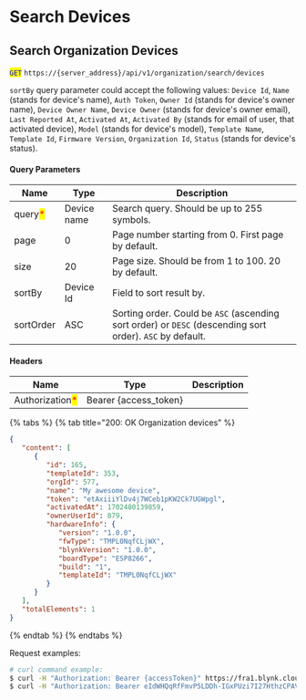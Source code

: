 # Search Devices

## Search Organization Devices

<mark style="color:blue;">`GET`</mark> `https://{server_address}/api/v1/organization/search/devices`

`sortBy` query parameter could accept the following values: `Device Id`, `Name` (stands for device's name), `Auth Token`, `Owner Id` (stands for device's owner name), `Device Owner Name`, `Device Owner` (stands for device's owner email), `Last Reported At`, `Activated At`, `Activated By` (stands for email of user, that activated device), `Model` (stands for device's model), `Template Name`, `Template Id`, `Firmware Version`, `Organization Id`, `Status` (stands for device's status).

#### Query Parameters

| Name                                    | Type        | Description                                                                                               |
| --------------------------------------- | ----------- | --------------------------------------------------------------------------------------------------------- |
| query<mark style="color:red;">\*</mark> | Device name | Search query. Should be up to 255 symbols.                                                                |
| page                                    | 0           | Page number starting from 0. First page by default.                                                       |
| size                                    | 20          | Page size. Should be from 1 to 100. 20 by default.                                                        |
| sortBy                                  | Device Id   | Field to sort result by.                                                                                  |
| sortOrder                               | ASC         | Sorting order. Could be `ASC` (ascending sort order) or `DESC` (descending sort order). `ASC` by default. |

#### Headers

| Name                                            | Type                   | Description |
| ----------------------------------------------- | ---------------------- | ----------- |
| Authorization<mark style="color:red;">\*</mark> | Bearer {access\_token} |             |

{% tabs %}
{% tab title="200: OK Organization devices" %}
```json
{
   "content": [
      {
         "id": 165,
         "templateId": 353,
         "orgId": 577,
         "name": "My awesome device",
         "token": "etAxiiiYlDv4j7WCeb1pKW2Ck7UGWpgl",
         "activatedAt": 1702480139859,
         "ownerUserId": 879,
         "hardwareInfo": {
            "version": "1.0.0",
            "fwType": "TMPL0NqfCLjWX",
            "blynkVersion": "1.0.0",
            "boardType": "ESP8266",
            "build": "1",
            "templateId": "TMPL0NqfCLjWX"
         }
      }
   ],
   "totalElements": 1
}
```
{% endtab %}
{% endtabs %}

Request examples:

```bash
# curl command example:
$ curl -H "Authorization: Bearer {accessToken}" https://fra1.blynk.cloud/api/v1/organization/search/devices?query=my+device+name
$ curl -H "Authorization: Bearer eIdWHQqRfFmvP5LDDh-IGxPUzi7I27HthzCPAVmS" https://fra1.blynk.cloud/api/v1/organization/search/devices?query=my+device+name
```
